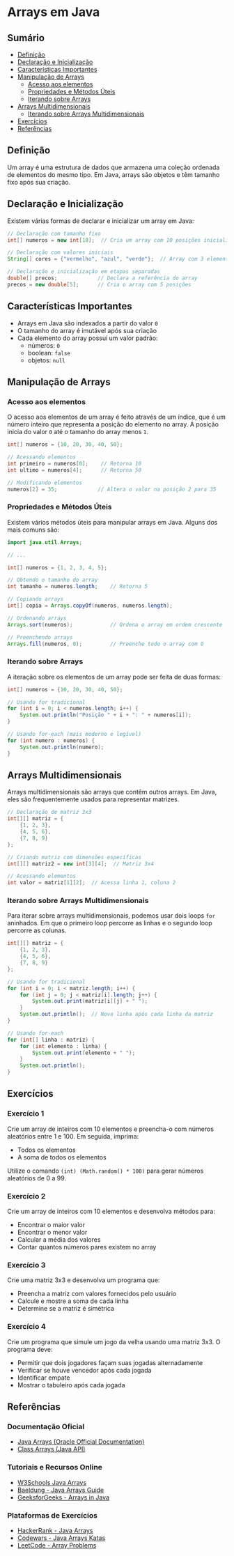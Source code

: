 # Arrays em Java

## Sumário

- [Definição](#definição)
- [Declaração e Inicialização](#declaração-e-inicialização)
- [Características Importantes](#características-importantes)
- [Manipulação de Arrays](#manipulação-de-arrays)
  - [Acesso aos elementos](#acesso-aos-elementos)
  - [Propriedades e Métodos Úteis](#propriedades-e-métodos-úteis)
  - [Iterando sobre Arrays](#iterando-sobre-arrays)
- [Arrays Multidimensionais](#arrays-multidimensionais)
  - [Iterando sobre Arrays Multidimensionais](#iterando-sobre-arrays-multidimensionais)
- [Exercícios](#exercícios)
- [Referências](#referências)

## Definição

Um array é uma estrutura de dados que armazena uma coleção ordenada de elementos do mesmo tipo. Em Java, arrays são objetos e têm tamanho fixo após sua criação.

## Declaração e Inicialização

Existem várias formas de declarar e inicializar um array em Java:

```java
// Declaração com tamanho fixo
int[] numeros = new int[10];  // Cria um array com 10 posições inicializadas com 0

// Declaração com valores iniciais
String[] cores = {"vermelho", "azul", "verde"};  // Array com 3 elementos

// Declaração e inicialização em etapas separadas
double[] precos;             // Declara a referência do array
precos = new double[5];      // Cria o array com 5 posições
```

## Características Importantes

- Arrays em Java são indexados a partir do valor `0`
- O tamanho do array é imutável após sua criação
- Cada elemento do array possui um valor padrão:
  - números: `0`
  - boolean: `false`
  - objetos: `null`

## Manipulação de Arrays

### Acesso aos elementos

O acesso aos elementos de um array é feito através de um índice, que é um número inteiro que representa a posição do elemento no array. A posição inicia do valor `0` até o tamanho do array menos `1`.

```java
int[] numeros = {10, 20, 30, 40, 50};

// Acessando elementos
int primeiro = numeros[0];    // Retorna 10
int ultimo = numeros[4];      // Retorna 50

// Modificando elementos
numeros[2] = 35;             // Altera o valor na posição 2 para 35
```

### Propriedades e Métodos Úteis

Existem vários métodos úteis para manipular arrays em Java. Alguns dos mais comuns são:

```java
import java.util.Arrays;

// ...

int[] numeros = {1, 2, 3, 4, 5};

// Obtendo o tamanho do array
int tamanho = numeros.length;    // Retorna 5

// Copiando arrays
int[] copia = Arrays.copyOf(numeros, numeros.length);

// Ordenando arrays
Arrays.sort(numeros);            // Ordena o array em ordem crescente

// Preenchendo arrays
Arrays.fill(numeros, 0);         // Preenche todo o array com 0
```

### Iterando sobre Arrays

A iteração sobre os elementos de um array pode ser feita de duas formas:

```java
int[] numeros = {10, 20, 30, 40, 50};

// Usando for tradicional
for (int i = 0; i < numeros.length; i++) {
    System.out.println("Posição " + i + ": " + numeros[i]);
}

// Usando for-each (mais moderno e legível)
for (int numero : numeros) {
    System.out.println(numero);
}
```

## Arrays Multidimensionais

Arrays multidimensionais são arrays que contêm outros arrays. Em Java, eles são frequentemente usados para representar matrizes.

```java
// Declaração de matriz 3x3
int[][] matriz = {
    {1, 2, 3},
    {4, 5, 6},
    {7, 8, 9}
};

// Criando matriz com dimensões específicas
int[][] matriz2 = new int[3][4];  // Matriz 3x4

// Acessando elementos
int valor = matriz[1][2];  // Acessa linha 1, coluna 2
```

### Iterando sobre Arrays Multidimensionais

Para iterar sobre arrays multidimensionais, podemos usar dois loops `for` aninhados. Em que o primeiro loop percorre as linhas e o segundo loop percorre as colunas.

```java
int[][] matriz = {
    {1, 2, 3},
    {4, 5, 6},
    {7, 8, 9}
};

// Usando for tradicional
for (int i = 0; i < matriz.length; i++) {
    for (int j = 0; j < matriz[i].length; j++) {
        System.out.print(matriz[i][j] + " ");
    }
    System.out.println();  // Nova linha após cada linha da matriz
}

// Usando for-each
for (int[] linha : matriz) {
    for (int elemento : linha) {
        System.out.print(elemento + " ");
    }
    System.out.println();
}
```

## Exercícios

### Exercício 1
Crie um array de inteiros com 10 elementos e preencha-o com números aleatórios entre 1 e 100. Em seguida, imprima:
- Todos os elementos
- A soma de todos os elementos

Utilize o comando `(int) (Math.random() * 100)` para gerar números aleatórios de 0 a 99.

### Exercício 2
Crie um array de inteiros com 10 elementos e desenvolva métodos para:
- Encontrar o maior valor
- Encontrar o menor valor
- Calcular a média dos valores
- Contar quantos números pares existem no array

### Exercício 3
Crie uma matriz 3x3 e desenvolva um programa que:
- Preencha a matriz com valores fornecidos pelo usuário
- Calcule e mostre a soma de cada linha
- Determine se a matriz é simétrica

### Exercício 4
Crie um programa que simule um jogo da velha usando uma matriz 3x3. O programa deve:
- Permitir que dois jogadores façam suas jogadas alternadamente
- Verificar se houve vencedor após cada jogada
- Identificar empate
- Mostrar o tabuleiro após cada jogada

## Referências

### Documentação Oficial
- [Java Arrays (Oracle Official Documentation)](https://docs.oracle.com/javase/tutorial/java/nutsandbolts/arrays.html)
- [Class Arrays (Java API)](https://docs.oracle.com/en/java/javase/17/docs/api/java.base/java/util/Arrays.html)

### Tutoriais e Recursos Online
- [W3Schools Java Arrays](https://www.w3schools.com/java/java_arrays.asp)
- [Baeldung - Java Arrays Guide](https://www.baeldung.com/java-arrays-guide)
- [GeeksforGeeks - Arrays in Java](https://www.geeksforgeeks.org/arrays-in-java/)

### Plataformas de Exercícios
- [HackerRank - Java Arrays](https://www.hackerrank.com/domains/java?filters%5Bsubdomains%5D%5B%5D=java-data-structure)
- [Codewars - Java Arrays Katas](https://www.codewars.com/kata/search/java?q=arrays)
- [LeetCode - Array Problems](https://leetcode.com/tag/array/)
